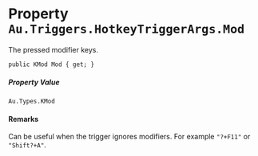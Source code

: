 # Property `Au.Triggers.HotkeyTriggerArgs.Mod`

The pressed modifier keys.

```
public KMod Mod { get; }
```

##### Property Value

`Au.Types.KMod`

#### Remarks

Can be useful when the trigger ignores modifiers. For example `"?+F11"` or `"Shift?+A"`.